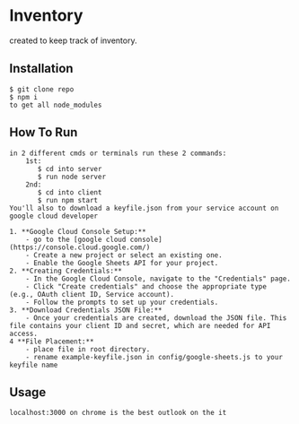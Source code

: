 # Inventory

created to keep track of inventory.


## Installation

    $ git clone repo
    $ npm i 
    to get all node_modules

## How To Run
    in 2 different cmds or terminals run these 2 commands:
        1st:
           $ cd into server
           $ run node server
        2nd:
           $ cd into client
           $ run npm start
    You'll also to download a keyfile.json from your service account on google cloud developer
    
    1. **Google Cloud Console Setup:**
        - go to the [google cloud console](https://console.cloud.google.com/)
        - Create a new project or select an existing one.
        - Enable the Google Sheets API for your project.
    2. **Creating Credentials:**
        - In the Google Cloud Console, navigate to the "Credentials" page.
        - Click "Create credentials" and choose the appropriate type (e.g., OAuth client ID, Service account).
        - Follow the prompts to set up your credentials.
    3. **Download Credentials JSON File:**
        - Once your credentials are created, download the JSON file. This file contains your client ID and secret, which are needed for API access.
    4 **File Placement:**
        - place file in root directory.
        - rename example-keyfile.json in config/google-sheets.js to your keyfile name
## Usage
    localhost:3000 on chrome is the best outlook on the it
